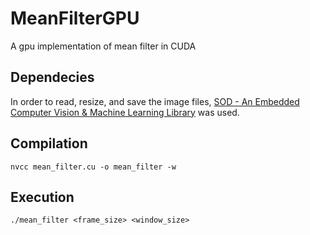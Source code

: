 # MeanFilterGPU
A gpu implementation of mean filter in CUDA

## Dependecies
In order to read, resize, and save the image files, [SOD - An Embedded Computer Vision & Machine Learning Library](https://sod.pixlab.io/) was used.

## Compilation

```
nvcc mean_filter.cu -o mean_filter -w
```

## Execution

```
./mean_filter <frame_size> <window_size>
```
